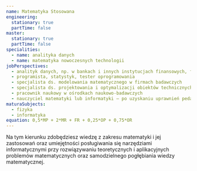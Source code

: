 ```yaml
---
name: Matematyka Stosowana
engineering:
  stationary: true
  partTime: false
master:
  stationary: true
  partTime: false
specialities:
  - name: analityka danych
  - name: matematyka nowoczesnych technologii
jobPerspectives:
  - analityk danych, np. w bankach i innych instytucjach finansowych, firmach ubezpieczeniowych
  - programista, statystyk, tester oprogramowania
  - specjalista ds. modelowania matematycznego w firmach badawczych
  - specjalista ds. projektowania i optymalizacji obiektów technicznych
  - pracownik naukowy w ośrodkach naukowo-badawczych
  - nauczyciel matematyki lub informatyki – po uzyskaniu uprawnień pedagogicznych
maturaSubjects:
  - fizyka
  - informatyka
equation: 0,5*MP + 2*MR + FR + 0,25*OP + 0,75*OR
---
```


Na tym kierunku zdobędziesz wiedzę z zakresu matematyki i jej zastosowań oraz umiejętności posługiwania się narzędziami informatycznymi przy rozwiązywaniu teoretycznych i aplikacyjnych problemów matematycznych oraz samodzielnego pogłębiania wiedzy matematycznej.